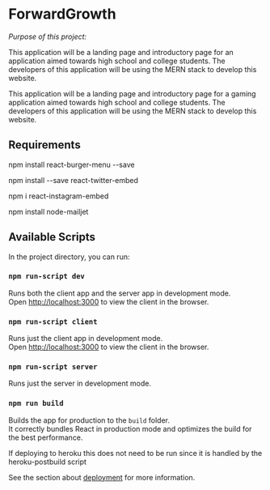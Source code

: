# ForwardGrowth
*Purpose of this project:*

This application will be a landing page and introductory page for an application aimed towards high school and college students. The developers of this application will be using the MERN stack to develop this website. 

This application will be a landing page and introductory page for a gaming application aimed towards high school and college students. The developers of this application will be using the MERN stack to develop this website.
## Requirements 
npm install react-burger-menu --save

npm install --save react-twitter-embed

npm i react-instagram-embed

npm install node-mailjet 

## Available Scripts

In the project directory, you can run:

### `npm run-script dev`

Runs both the client app and the server app in development mode.<br>
Open [http://localhost:3000](http://localhost:3000) to view the client in the browser.

### `npm run-script client`

Runs just the client app in development mode.<br>
Open [http://localhost:3000](http://localhost:3000) to view the client in the browser.


### `npm run-script server`

Runs just the server in development mode.<br>


### `npm run build`

Builds the app for production to the `build` folder.<br>
It correctly bundles React in production mode and optimizes the build for the best performance.

If deploying to heroku this does not need to be run since it is handled by the heroku-postbuild script<br>

See the section about [deployment](https://facebook.github.io/create-react-app/docs/deployment) for more information.
